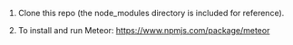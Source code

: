 1) Clone this repo (the node_modules directory is included for reference).

2) To install and run Meteor: https://www.npmjs.com/package/meteor